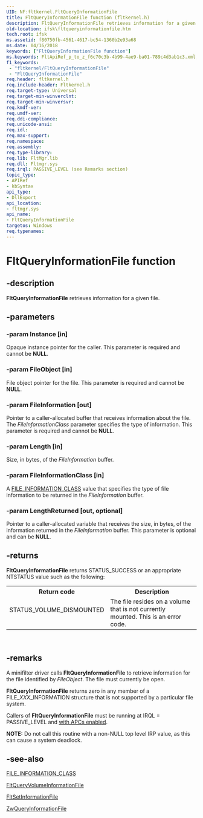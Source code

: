 ```yaml
---
UID: NF:fltkernel.FltQueryInformationFile
title: FltQueryInformationFile function (fltkernel.h)
description: FltQueryInformationFile retrieves information for a given file.
old-location: ifsk\fltqueryinformationfile.htm
tech.root: ifsk
ms.assetid: f80750fb-4561-4617-bc54-1360b2e93a68
ms.date: 04/16/2018
keywords: ["FltQueryInformationFile function"]
ms.keywords: FltApiRef_p_to_z_f6c70c3b-4b99-4ae9-ba01-789c4d3ab1c3.xml, FltQueryInformationFile, FltQueryInformationFile function [Installable File System Drivers], fltkernel/FltQueryInformationFile, ifsk.fltqueryinformationfile
f1_keywords:
 - "fltkernel/FltQueryInformationFile"
 - "FltQueryInformationFile"
req.header: fltkernel.h
req.include-header: Fltkernel.h
req.target-type: Universal
req.target-min-winverclnt: 
req.target-min-winversvr: 
req.kmdf-ver: 
req.umdf-ver: 
req.ddi-compliance: 
req.unicode-ansi: 
req.idl: 
req.max-support: 
req.namespace: 
req.assembly: 
req.type-library: 
req.lib: FltMgr.lib
req.dll: Fltmgr.sys
req.irql: PASSIVE_LEVEL (see Remarks section)
topic_type:
- APIRef
- kbSyntax
api_type:
- DllExport
api_location:
- fltmgr.sys
api_name:
- FltQueryInformationFile
targetos: Windows
req.typenames: 
---
```


# FltQueryInformationFile function


## -description


**FltQueryInformationFile** retrieves information for a given file. 


## -parameters




### -param Instance [in]

Opaque instance pointer for the caller. This parameter is required and cannot be **NULL**. 


### -param FileObject [in]

File object pointer for the file. This parameter is required and cannot be **NULL**. 


### -param FileInformation [out]

Pointer to a caller-allocated buffer that receives information about the file. The *FileInformationClass* parameter specifies the type of information. This parameter is required and cannot be **NULL**. 


### -param Length [in]

Size, in bytes, of the *FileInformation* buffer. 


### -param FileInformationClass [in]

A [FILE_INFORMATION_CLASS](https://docs.microsoft.com/windows-hardware/drivers/ddi/wdm/ne-wdm-_file_information_class) value that specifies the type of file information to be returned in the *FileInformation* buffer.


### -param LengthReturned [out, optional]

Pointer to a caller-allocated variable that receives the size, in bytes, of the information returned in the *FileInformation* buffer. This parameter is optional and can be **NULL**. 


## -returns

**FltQueryInformationFile** returns STATUS_SUCCESS or an appropriate NTSTATUS value such as the following: 

<table>
<tr>
<th>Return code</th>
<th>Description</th>
</tr>
<tr>
<td width="40%">
<dl>
<dt>STATUS_VOLUME_DISMOUNTED</dt>
</dl>
</td>
<td width="60%">
The file resides on a volume that is not currently mounted. This is an error code. 

</td>
</tr>
</table>
 




## -remarks



A minifilter driver calls **FltQueryInformationFile** to retrieve information for the file identified by *FileObject*. The file must currently be open. 

**FltQueryInformationFile** returns zero in any member of a FILE_*XXX*_INFORMATION structure that is not supported by a particular file system. 

Callers of **FltQueryInformationFile** must be running at IRQL = PASSIVE_LEVEL and [with APCs enabled](https://docs.microsoft.com/windows-hardware/drivers/kernel/disabling-apcs).

**NOTE:**
Do not call this routine with a non-NULL top level IRP value, as this can cause a system deadlock.

## -see-also

[FILE_INFORMATION_CLASS](https://docs.microsoft.com/windows-hardware/drivers/ddi/wdm/ne-wdm-_file_information_class)


[FltQueryVolumeInformationFile](https://docs.microsoft.com/windows-hardware/drivers/ddi/fltkernel/nf-fltkernel-fltqueryvolumeinformationfile)



[FltSetInformationFile](https://docs.microsoft.com/windows-hardware/drivers/ddi/fltkernel/nf-fltkernel-fltsetinformationfile)



[ZwQueryInformationFile](https://docs.microsoft.com/windows-hardware/drivers/ddi/ntifs/nf-ntifs-ntqueryinformationfile)
 

 

